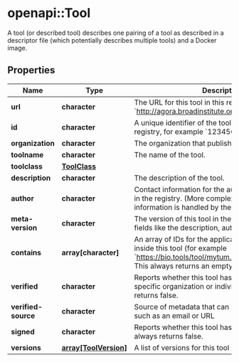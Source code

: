 # openapi::Tool

A tool (or described tool) describes one pairing of a tool as described in a descriptor file (which potentially describes multiple tools) and a Docker image.

## Properties
Name | Type | Description | Notes
------------ | ------------- | ------------- | -------------
**url** | **character** | The URL for this tool in this registry, for example &#x60;http://agora.broadinstitute.org/tools/123456&#x60; | 
**id** | **character** | A unique identifier of the tool, scoped to this registry, for example &#x60;123456&#x60; or &#x60;123456_v1&#x60; | 
**organization** | **character** | The organization that published the image. | 
**toolname** | **character** | The name of the tool. | [optional] 
**toolclass** | [**ToolClass**](ToolClass.md) |  | 
**description** | **character** | The description of the tool. | [optional] 
**author** | **character** | Contact information for the author of this tool entry in the registry. (More complex authorship information is handled by the descriptor) | 
**meta-version** | **character** | The version of this tool in the registry. Iterates when fields like the description, author, etc. are updated. | 
**contains** | **array[character]** | An array of IDs for the applications that are stored inside this tool (for example &#x60;https://bio.tools/tool/mytum.de/SNAP2/1&#x60;). This always returns an empty array. | [optional] 
**verified** | **character** | Reports whether this tool has been verified by a specific organization or individual.  This always returns false. | [optional] 
**verified-source** | **character** | Source of metadata that can support a verified tool, such as an email or URL | [optional] 
**signed** | **character** | Reports whether this tool has been signed.  This always returns false. | [optional] 
**versions** | [**array[ToolVersion]**](ToolVersion.md) | A list of versions for this tool | 


